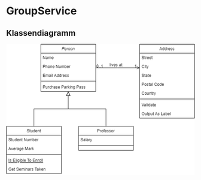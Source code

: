 # GroupService

## Klassendiagramm

![Klassendiagramm](https://github.com/Projektseminar2022/GroupService/blob/main/documentation/Klassendiagramm.drawio.png)
